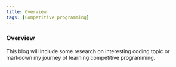```yaml
---
title: Overview
tags: [Competitive programming]
---
```


### Overview

This blog will include some research on interesting coding topic or markdown my journey of learning competitive programming. 